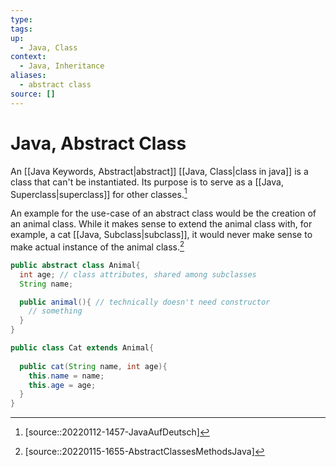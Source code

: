 ```yaml
---
type:
tags: 
up:
  - Java, Class
context:
  - Java, Inheritance
aliases:
  - abstract class
source: []
---
```


# Java, Abstract Class

An [[Java Keywords, Abstract|abstract]] [[Java, Class|class in java]] is a class that can't be instantiated. Its purpose is to serve as a [[Java, Superclass|superclass]] for other classes.[^1]

An example for the use-case of an abstract class would be the creation of an animal class. While it makes sense to extend the animal class with, for example, a cat [[Java, Subclass|subclass]], it would never make sense to make actual instance of the animal class.[^2]

```java
public abstract class Animal{
  int age; // class attributes, shared among subclasses
  String name;

  public animal(){ // technically doesn't need constructor
    // something
  }
}

public class Cat extends Animal{
  
  public cat(String name, int age){
    this.name = name;
    this.age = age;
  }  
}
```

[^1]: [source::20220112-1457-JavaAufDeutsch]
[^2]: [source::20220115-1655-AbstractClassesMethodsJava]
